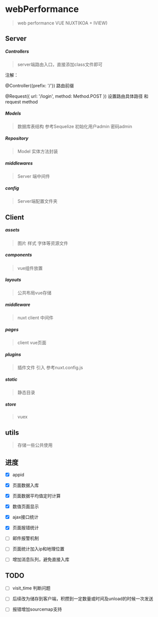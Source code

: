 # webPerformance

> web performance   VUE NUXT(KOA + IVIEW)

## Server

##### Controllers

> server端路由入口，直接添加class文件即可

注解：

@Controller({prefix: '/'})  路由前缀

@Request({ url: '/login', method: Method.POST })  设置路由具体路径 和request method


##### Models

> 数据库表结构 参考Sequelize  初始化用户admin 密码admin

##### Repository

> Model 实体方法封装

##### middlewares

> Server 端中间件

##### config

> Server端配置文件夹


## Client

##### assets

> 图片 样式 字体等资源文件

##### components 

> vue组件放置

##### layouts

> 公共布局vue存储

##### middleware  

> nuxt client 中间件

##### pages 

> client vue页面

##### plugins

> 插件文件 引入 参考nuxt.config.js

##### static

> 静态目录

##### store 

> vuex


## utils

> 存储一些公共使用


## 进度

- [x] appid

- [x] 页面数据入库

- [x] 页面数据平均值定时计算

- [x] 数值页面显示

- [x] ajax接口统计

- [x] 页面报错统计

- [ ] 邮件报警机制

- [ ] 页面统计加入ip和地理位置

- [ ] 增加消息队列，避免直接入库

## TODO 

- [ ] visit_time 判断问题 

- [ ] 后续改为储存到客户端，积攒到一定数量或时间及unload的时候一次发送

- [ ] 报错增加sourcemap支持


